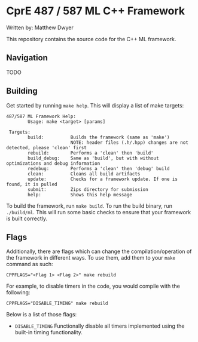 # CprE 487 / 587 ML C++ Framework
Written by: Matthew Dwyer

This repository contains the source code for the C++ ML framework.

## Navigation
TODO

## Building
Get started by running `make help`. This will display a list of make targets:
```shell
487/587 ML Framework Help:
        Usage: make <target> [params]

 Targets:
        build:          Builds the framework (same as 'make')
                        NOTE: header files (.h/.hpp) changes are not detected, please 'clean' first
        rebuild:        Performs a 'clean' then 'build'
        build_debug:    Same as 'build', but with without optimizations and debug information
        redebug:        Performs a 'clean' then 'debug' build
        clean:          Cleans all build artifacts
        update:         Checks for a framework update. If one is found, it is pulled
        submit:         Zips directory for submission
        help:           Shows this help message
```
To build the framework, run `make build`. To run the build binary, run `./build/ml`. This will run some basic checks to ensure that your framework is built correctly.

## Flags
Additionally, there are flags which can change the compilation/operation of the framework in different ways. To use them, add them to your `make` command as such:
```shell
CPPFLAGS="<Flag 1> <Flag 2>" make rebuild
```
For example, to disable timers in the code, you would compile with the following:
```shell
CPPFLAGS="DISABLE_TIMING" make rebuild
```

Below is a list of those flags:
- `DISABLE_TIMING` Functionally disable all timers implemented using the built-in timing functionality.


